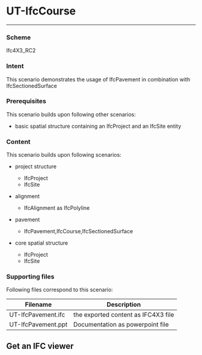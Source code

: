 # UT-IfcCourse
--- 

### Scheme
Ifc4X3_RC2

### Intent

This scenario demonstrates the usage of IfcPavement in combination with IfcSectionedSurface

### Prerequisites

This scenario builds upon following other scenarios:
- basic spatial structure containing an IfcProject and an IfcSite entity

### Content

This scenario builds upon following scenarios:
- project structure
  - IfcProject
  - IfcSite

- alignment
  - IfcAlignment as IfcPolyline
- pavement
  - IfcPavement,IfcCourse,IfcSectionedSurface
- core spatial structure
  - IfcProject
  - IfcSite



### Supporting files

Following files correspond to this scenario:

| Filename                                                    | Description                              |
|-------------------------------------------------------------|------------------------------------------|
| UT-IfcPavement.ifc                                          | the exported content as IFC4X3 file      |
| UT-IfcPavement.ppt                                          | Documentation as powerpoint file         |


## Get an IFC viewer
 
